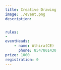```yaml
---
title: Creative Drawing
image: ./event.png
description: 


rules: 
- 
eventHeads:
    - name: Athira(CE)
      phone: 8547801430
prize: 1000
registration: 0
---
```


